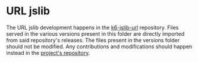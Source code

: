 # URL jslib

The URL jslib development happens in the [k6-jslib-url](https://github.com/grafana/k6-jslib-url) repository.
Files served in the various versions present in this folder are directly imported from said repository's releases.
The files present in the versions folder should not be modified.
Any contributions and modifications should happen instead in the [project's repository](https://github.com/grafana/k6-jslib-url).  

